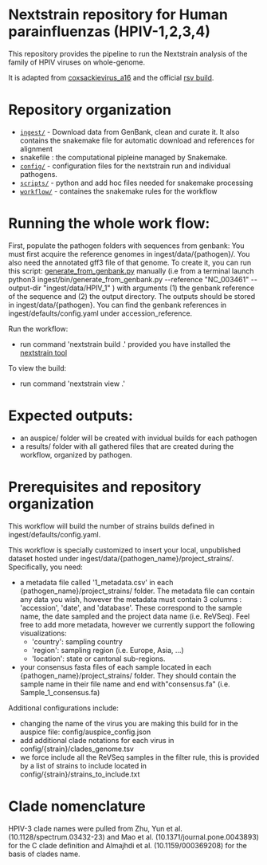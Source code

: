 # Nextstrain repository for Human parainfluenzas (HPIV-1,2,3,4)

This repository provides the pipeline to run the Nextstrain analysis of the family of HPIV viruses on whole-genome. 

It is adapted from [coxsackievirus_a16](https://github.com/hodcroftlab/coxsackievirus_a16) and the official [rsv build](https://github.com/nextstrain/rsv).

# Repository organization 

- [`ingest/`](./ingest) - Download data from GenBank, clean and curate it. It also contains the snakemake file for automatic download and references for alignment 
- snakefile : the computational pipleine managed by Snakemake. 
- [`config/`](./config) - configuration files for the nextstrain run and individual pathogens.
- [`scripts/`](./scripts) - python and add hoc files needed for snakemake processing 
- [`workflow/`](./workflow) - containes the snakemake rules for the workflow


# Running the whole work flow:

First, populate the pathogen folders with sequences from genbank:
You must first acquire the reference genomes in ingest/data/{pathogen}/. You also need the annotated gff3 file of that genome. To create it, you can run this script: [generate_from_genbank.py](bin/generate_from_genbank.py) manually (i.e from a terminal launch python3 ingest/bin/generate_from_genbank.py --reference "NC_003461" --output-dir "ingest/data/HPIV_1" ) with arguments (1) the genbank reference of the sequence and (2) the output directory. The outputs should be stored in ingest/data/{pathogen}. You can find the genbank references in ingest/defaults/config.yaml under accession_reference. 


Run the workflow:
- run command 'nextstrain build .' provided you have installed the [nextstrain tool](https://docs.nextstrain.org/en/latest/install.html) 

To view the build:
- run command 'nextstrain view .'

# Expected outputs:

- an auspice/ folder will be created with invidual builds for each pathogen
- a results/ folder with all gathered files that are created during the workflow, organized by pathogen.

# Prerequisites and repository organization

This workflow will build the number of strains builds defined in ingest/defaults/config.yaml.

This workflow is specially customized to insert your local, unpublished dataset hosted under ingest/data/{pathogen_name}/project_strains/. Specifically, you need:
- a metadata file called '1_metadata.csv' in each {pathogen_name}/project_strains/ folder. The metadata file can contain any data you wish, however the metadata must contain 3 columns : 'accession', 'date', and 'database'. These correspond to the sample name, the date sampled and the project data name (i.e. ReVSeq). Feel free to add more metadata, however we currently support the following visualizations:
    - 'country': sampling country
    - 'region': sampling region (i.e. Europe, Asia, ...)
    - 'location': state or cantonal sub-regions. 
- your consensus fasta files of each sample located in each {pathogen_name}/project_strains/ folder. They should contain the sample name in their file name and end with"consensus.fa" (i.e. Sample_1_consensus.fa)

Additional configurations include:
- changing the name of the virus you are making this build for in the auspice file: config/auspice_config.json 
- add additional clade notations for each virus in config/{strain}/clades_genome.tsv
- we force include all the ReVSeq samples in the filter rule, this is provided by a list of strains to include located in config/{strain}/strains_to_include.txt


# Clade nomenclature

HPIV-3 clade names were pulled from Zhu, Yun et al. (10.1128/spectrum.03432-23) and Mao et al. (10.1371/journal.pone.0043893) for the C clade definition and Almajhdi et al. (10.1159/000369208) for the basis of clades name. 
